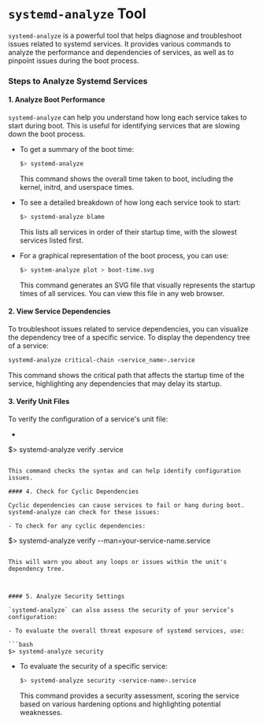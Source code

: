 <!--
    Copyright 2022-2024 TII (SSRC) and the Ghaf contributors
    SPDX-License-Identifier: CC-BY-SA-4.0
-->

# `systemd-analyze` Tool

`systemd-analyze` is a powerful tool that helps diagnose and troubleshoot issues related to systemd services. It provides various commands to analyze the performance and dependencies of services, as well as to pinpoint issues during the boot process.

### Steps to Analyze Systemd Services

#### 1. **Analyze Boot Performance**

`systemd-analyze` can help you understand how long each service takes to start during boot. This is useful for identifying services that are slowing down the boot process.


* To get a summary of the boot time:

  ```bash
  $> systemd-analyze
  ```

  This command shows the overall time taken to boot, including the kernel, initrd, and userspace times.
* To see a detailed breakdown of how long each service took to start:

  ```bash
  $> systemd-analyze blame
  ```

  This lists all services in order of their startup time, with the slowest services listed first.
* For a graphical representation of the boot process, you can use:

  ```bash
  $> system-analyze plot > boot-time.svg
  ```

  This command generates an SVG file that visually represents the startup times of all services. You can view this file in any web browser.

#### 2.  View Service Dependencies

To troubleshoot issues related to service dependencies, you can visualize the dependency tree of a specific service. To display the dependency tree of a service:

```bash
systemd-analyze critical-chain <service_name>.service
```

This command shows the critical path that affects the startup time of the service, highlighting any dependencies that may delay its startup.


#### 3. Verify Unit Files

To verify the configuration of a service's unit file:

-  ```bash
  $> systemd-analyze verify <service-name>.service
  ```

  This command checks the syntax and can help identify configuration issues.

#### 4. Check for Cyclic Dependencies

Cyclic dependencies can cause services to fail or hang during boot. systemd-analyze can check for these issues:

- To check for any cyclic dependencies:

  ```
  $> systemd-analyze verify --man=your-service-name.service
  ```

  This will warn you about any loops or issues within the unit's dependency tree.



#### 5. Analyze Security Settings

`systemd-analyze` can also assess the security of your service’s configuration:

- To evaluate the overall threat exposure of systemd services, use:

  ```bash
  $> systemd-analyze security
  ```
- To evaluate the security of a specific service:

  ```bash
  $> systemd-analyze security <service-name>.service
  ```
  This command provides a security assessment, scoring the service based on various hardening options and highlighting potential weaknesses.
